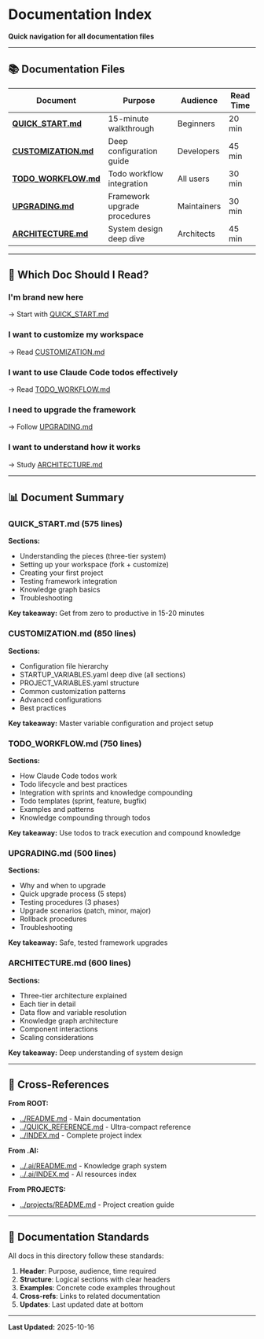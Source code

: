 # Documentation Index

**Quick navigation for all documentation files**

---

## 📚 Documentation Files

| Document | Purpose | Audience | Read Time |
|----------|---------|----------|-----------|
| **[QUICK_START.md](QUICK_START.md)** | 15-minute walkthrough | Beginners | 20 min |
| **[CUSTOMIZATION.md](CUSTOMIZATION.md)** | Deep configuration guide | Developers | 45 min |
| **[TODO_WORKFLOW.md](TODO_WORKFLOW.md)** | Todo workflow integration | All users | 30 min |
| **[UPGRADING.md](UPGRADING.md)** | Framework upgrade procedures | Maintainers | 30 min |
| **[ARCHITECTURE.md](ARCHITECTURE.md)** | System design deep dive | Architects | 45 min |

---

## 🎯 Which Doc Should I Read?

### I'm brand new here
→ Start with [QUICK_START.md](QUICK_START.md)

### I want to customize my workspace
→ Read [CUSTOMIZATION.md](CUSTOMIZATION.md)

### I want to use Claude Code todos effectively
→ Read [TODO_WORKFLOW.md](TODO_WORKFLOW.md)

### I need to upgrade the framework
→ Follow [UPGRADING.md](UPGRADING.md)

### I want to understand how it works
→ Study [ARCHITECTURE.md](ARCHITECTURE.md)

---

## 📊 Document Summary

### QUICK_START.md (575 lines)

**Sections:**
- Understanding the pieces (three-tier system)
- Setting up your workspace (fork + customize)
- Creating your first project
- Testing framework integration
- Knowledge graph basics
- Troubleshooting

**Key takeaway:** Get from zero to productive in 15-20 minutes

### CUSTOMIZATION.md (850 lines)

**Sections:**
- Configuration file hierarchy
- STARTUP_VARIABLES.yaml deep dive (all sections)
- PROJECT_VARIABLES.yaml structure
- Common customization patterns
- Advanced configurations
- Best practices

**Key takeaway:** Master variable configuration and project setup

### TODO_WORKFLOW.md (750 lines)

**Sections:**
- How Claude Code todos work
- Todo lifecycle and best practices
- Integration with sprints and knowledge compounding
- Todo templates (sprint, feature, bugfix)
- Examples and patterns
- Knowledge compounding through todos

**Key takeaway:** Use todos to track execution and compound knowledge

### UPGRADING.md (500 lines)

**Sections:**
- Why and when to upgrade
- Quick upgrade process (5 steps)
- Testing procedures (3 phases)
- Upgrade scenarios (patch, minor, major)
- Rollback procedures
- Troubleshooting

**Key takeaway:** Safe, tested framework upgrades

### ARCHITECTURE.md (600 lines)

**Sections:**
- Three-tier architecture explained
- Each tier in detail
- Data flow and variable resolution
- Knowledge graph architecture
- Component interactions
- Scaling considerations

**Key takeaway:** Deep understanding of system design

---

## 🔗 Cross-References

**From ROOT:**
- [../README.md](../README.md) - Main documentation
- [../QUICK_REFERENCE.md](../QUICK_REFERENCE.md) - Ultra-compact reference
- [../INDEX.md](../INDEX.md) - Complete project index

**From .AI:**
- [../.ai/README.md](../.ai/README.md) - Knowledge graph system
- [../.ai/INDEX.md](../.ai/INDEX.md) - AI resources index

**From PROJECTS:**
- [../projects/README.md](../projects/README.md) - Project creation guide

---

## 📝 Documentation Standards

All docs in this directory follow these standards:

1. **Header**: Purpose, audience, time required
2. **Structure**: Logical sections with clear headers
3. **Examples**: Concrete code examples throughout
4. **Cross-refs**: Links to related documentation
5. **Updates**: Last updated date at bottom

---

**Last Updated:** 2025-10-16
